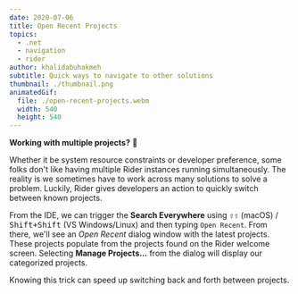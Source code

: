```yaml
---
date: 2020-07-06
title: Open Recent Projects
topics:
  - .net
  - navigation
  - rider
author: khalidabuhakmeh
subtitle: Quick ways to navigate to other solutions
thumbnail: ./thumbnail.png
animatedGif:
  file: ./open-recent-projects.webm
  width: 540
  height: 540
---
```


**Working with multiple projects?** 🥵

Whether it be system resource constraints or developer preference, some folks don't like having multiple Rider instances running simultaneously. The reality is we sometimes have to work across many solutions to solve a problem. Luckily, Rider gives developers an action to quickly switch between known projects.

From the IDE, we can trigger the **Search Everywhere** using <kbd>⇧⇧</kbd> (macOS) / <kbd>Shift+Shift</kbd> (VS Windows/Linux) and then typing `Open Recent`. From there, we'll see an _Open Recent_ dialog window with the latest projects. These projects populate from the projects found on the Rider welcome screen. Selecting **Manage Projects...** from the dialog will display our categorized projects.

Knowing this trick can speed up switching back and forth between projects.
